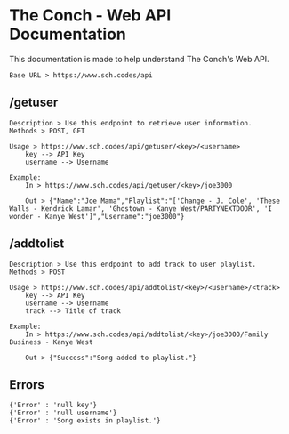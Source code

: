 # The Conch - Web API Documentation

This documentation is made to help understand The Conch's Web API.
```
Base URL > https://www.sch.codes/api
```
## /getuser
```
Description > Use this endpoint to retrieve user information.
Methods > POST, GET
```
```
Usage > https://www.sch.codes/api/getuser/<key>/<username>
	key --> API Key
	username --> Username
```
```
Example:
	In > https://www.sch.codes/api/getuser/<key>/joe3000

	Out > {"Name":"Joe Mama","Playlist":"['Change - J. Cole', 'These Walls - Kendrick Lamar', 'Ghostown - Kanye West/PARTYNEXTDOOR', 'I wonder - Kanye West']","Username":"joe3000"}
```
## /addtolist
```
Description > Use this endpoint to add track to user playlist.
Methods > POST
```
```
Usage > https://www.sch.codes/api/addtolist/<key>/<username>/<track>
	key --> API Key
	username --> Username
	track --> Title of track
```
```
Example:
	In > https://www.sch.codes/api/addtolist/<key>/joe3000/Family Business - Kanye West

	Out > {"Success":"Song added to playlist."}
```
## Errors
```
{'Error' : 'null key'}
{'Error' : 'null username'}
{'Error' : 'Song exists in playlist.'}
```
